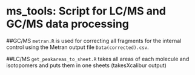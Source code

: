# ms_tools: Script for LC/MS and GC/MS data processing

##GC/MS
`metran.R` is used for correcting all fragments for the internal control using the Metran output file `Data(corrected).csv`.

##LC/MS
`get_peakareas_to_sheet.R` takes all areas of each molecule and isotopomers and puts them in one sheets (takesXcalibur output)

